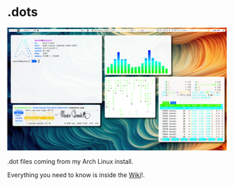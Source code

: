 # .dots
<img src="/.images/full.png" alt="full" />

.dot files coming from my Arch Linux install.

Everything you need to know is inside the [Wiki](https://github.com/MarkGotLasagna/.dots/wiki)!.
